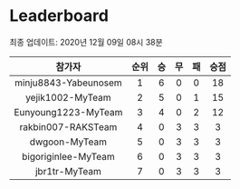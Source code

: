 # Leaderboard
최종 업데이트: 2020년 12월 09일 08시 38분




| 참가자 | 순위 | 승 | 무 | 패 | 승점 |
|:---:|:---:|:---:|:---:|:---:|:---:|
| minju8843-Yabeunosem | 1 | 6 | 0 | 0 | 18 |
| yejik1002-MyTeam | 2 | 5 | 0 | 1 | 15 |
| Eunyoung1223-MyTeam | 3 | 4 | 0 | 2 | 12 |
| rakbin007-RAKSTeam | 4 | 0 | 3 | 3 | 3 |
| dwgoon-MyTeam | 5 | 0 | 3 | 3 | 3 |
| bigoriginlee-MyTeam | 6 | 0 | 3 | 3 | 3 |
| jbr1tr-MyTeam | 7 | 0 | 3 | 3 | 3 |